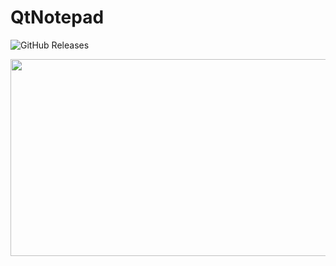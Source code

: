 # QtNotepad
![GitHub Releases]([https://img.shields.io/github/downloads/rattle99/QtNotepad/v1.0/total.svg](https://github.com/Biniobiniasty/Java/blob/main/Szyfrator/ScreenShoot/Screenshoot1.png))

<p align="center">
  <img width="609" height="315" src="[https://media.giphy.com/media/2YpNAnXlE2tmcZmmDo/giphy.gif](https://github.com/Biniobiniasty/Java/blob/main/Szyfrator/ScreenShoot/Screenshoot1.png)">
</p>
